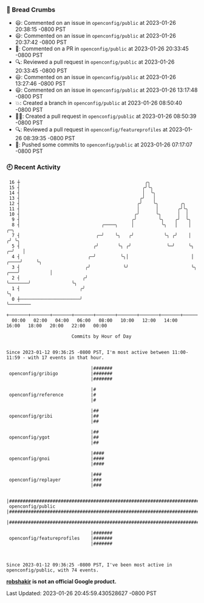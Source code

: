 ### 🍞 Bread Crumbs

 * 😃: Commented on an issue in `openconfig/public` at 2023-01-26 20:38:15 -0800 PST
 * 😃: Commented on an issue in `openconfig/public` at 2023-01-26 20:37:42 -0800 PST
 * 💬: Commented on a PR in  `openconfig/public` at 2023-01-26 20:33:45 -0800 PST
 * 🔍: Reviewed a pull request in  `openconfig/public` at 2023-01-26 20:33:45 -0800 PST
 * 😃: Commented on an issue in `openconfig/public` at 2023-01-26 13:27:46 -0800 PST
 * 😃: Commented on an issue in `openconfig/public` at 2023-01-26 13:17:48 -0800 PST
 * 💥: Created a branch in `openconfig/public` at 2023-01-26 08:50:40 -0800 PST
 * ✍🏼: Created a pull request in `openconfig/public` at 2023-01-26 08:50:39 -0800 PST
 * 🔍: Reviewed a pull request in  `openconfig/featureprofiles` at 2023-01-26 08:39:35 -0800 PST
 * 🚢: Pushed some commits to `openconfig/public` at 2023-01-26 07:17:07 -0800 PST

### 🕘 Recent Activity
```
 16 ┼                                              ╭╮
 15 ┤                                             ╭╯╰╮
 14 ┤                                             │  ╰╮
 13 ┤                                            ╭╯   │
 12 ┤                                           ╭╯    ╰╮        ╭╮
 11 ┤                                           │      │       ╭╯╰╮
 10 ┤                                          ╭╯      ╰╮      │  │
  9 ┤                                         ╭╯        ╰╮    ╭╯  ╰╮
  8 ┤                              ╭────╮     │          ╰╮   │    │                     ╭─╮
  7 ┤                            ╭─╯    ╰╮   ╭╯           ╰╮ ╭╯    │                    ╭╯ ╰╮
  5 ┤                           ╭╯       ╰╮ ╭╯             ╰─╯     ╰╮                 ╭─╯   │
  4 ┤                         ╭─╯         ╰╮│                       │            ╭────╯     ╰╮
  3 ┤                        ╭╯            ╰╯                       ╰╮       ╭───╯           │
  2 ┤                       ╭╯                                       ╰───────╯               ╰╮
  1 ┤                      ╭╯                                                                 ╰╮
  0 ┼──────────────────────╯                                                                   ╰────────
    +───────+───────+───────+───────+───────+───────+───────+───────+───────+───────+───────+───────+────
  00:00   02:00   04:00   06:00   08:00   10:00   12:00   14:00   16:00   18:00   20:00   22:00   00:00   

						Commits by Hour of Day


Since 2023-01-12 09:36:25 -0800 PST, I'm most active between 11:00-11:59 - with 17 events in that hour.

```



```
                               |#######
 openconfig/gribigo            |#######
                               |#######

                               |#
 openconfig/reference          |#
                               |#

                               |##
 openconfig/gribi              |##
                               |##

                               |##
 openconfig/ygot               |##
                               |##

                               |####
 openconfig/gnoi               |####
                               |####

                               |###
 openconfig/replayer           |###
                               |###

                               |##########################################################################
 openconfig/public             |##########################################################################
                               |##########################################################################

                               |#######
 openconfig/featureprofiles    |#######
                               |#######



Since 2023-01-12 09:36:25 -0800 PST, I've been most active in openconfig/public, with 74 events.

```
**[robshakir](mailto:robjs@google.com) is not an official Google product.**  


Last Updated: 2023-01-26 20:45:59.430528627 -0800 PST
